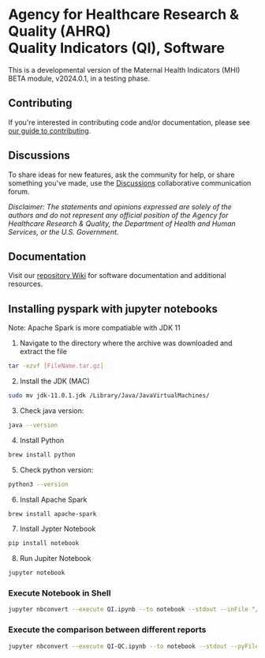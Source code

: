 # Agency for Healthcare Research & Quality (AHRQ) <br> Quality Indicators (QI), Software

This is a developmental version of the Maternal Health Indicators (MHI) BETA module, v2024.0.1, in a testing phase. 

## Contributing

If you're interested in contributing code and/or documentation, please see [our guide to contributing](https://github.com/AHRQ/qi-sas/wiki/Contributing-to-AHRQ-SAS-QI-Software).

## Discussions

To share ideas for new features, ask the community for help, or share something you've made, use the [Discussions](https://github.com/AHRQ/qi-sas/discussions) collaborative communication forum.

_Disclaimer: The statements and opinions expressed are solely of the authors and do not represent any official position of the Agency for Healthcare Research & Quality, the Department of Health and Human Services, or the U.S. Government._

## Documentation

Visit our [repository Wiki](https://github.com/AHRQ/qi-sas/wiki) for software documentation and additional resources.


## Installing pyspark with jupyter notebooks

Note: Apache Spark is more compatiable with JDK 11

1. Navigate to the directory where the archive was downloaded and extract the file
```bash
tar -xzvf [FileName.tar.gz]
```
2. Install the JDK (MAC) 
```bash
sudo mv jdk-11.0.1.jdk /Library/Java/JavaVirtualMachines/
```
3. Check java version:
```bash
java --version
```

4. Install Python
```bash
brew install python
```
5. Check python version:
```bash
python3 --version
```

6. Install Apache Spark
```bash
brew install apache-spark
```
7. Install Jypter Notebook
```bash
pip install notebook
```

8. Run Jupiter Notebook
```bash
jupyter notebook
```

### Execute Notebook in Shell

```bash
jupyter nbconvert --execute QI.ipynb --to notebook --stdout --inFile "/Users/mshaque/Workarea/Projects/qi-pyspark-poc/DATA/sid_2021_8M.csv" 
```

### Execute the comparison between different reports

```bash
jupyter nbconvert --execute QI-QC.ipynb --to notebook --stdout --pyFile "/Users/mshaque/Workarea/Projects/qi-pyspark-poc/DATA/MHI-report-10K.csv/part-00000-07102378-1961-4f92-abb6-c655a4b93104-c000.csv" --refFile "/Users/mshaque/Workarea/Projects/qi-pyspark-poc/DATA/MHAO_v2024_21_10K.TXT" --qiFile "/Users/mshaque/Workarea/Projects/qi-pyspark-poc/DATA/QI_v2024_10K.csv"
```

